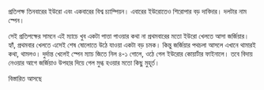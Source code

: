 প্রতিপক্ষ তিনবারের ইউরো এবং একবারের বিশ্ব চ্যাম্পিয়ন। এবারের ইউরোতেও শিরোপার বড় দাবিদার। দলটার নাম স্পেন।

সেই প্রতিপক্ষের সামনে এই ম্যাচে খুব একটা পাত্তা পাওয়ার কথা না প্রথমবারের মতো ইউরো খেলতে আসা জর্জিয়ার। হ্যাঁ, প্রথমবার খেলতে এসেই শেষ ষোলোতে উঠে যাওয়া একটা বড় চমক। কিন্তু জর্জিয়ার পথচলা আসলে এখানে থামারই কথা, থামলও। দুর্দান্ত খেলেই স্পেন ম্যাচ জিতে নিল ৪-১ গোলে, ওঠে গেল ইউরোর কোয়ার্টার ফাইনালে। তবে বিদায় নেওয়ার আগে জর্জিয়াও উপহার দিয়ে গেল মুগ্ধ হওয়ার মতো কিছু মুহূর্ত।

বিস্তারিত আসছে
